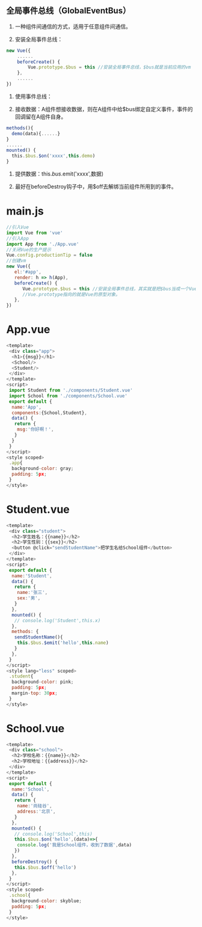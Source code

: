 ## 全局事件总线（GlobalEventBus）

1. 一种组件间通信的方式，适用于任意组件间通信。

1. 安装全局事件总线：

```javascript
new Vue({
    ......
    beforeCreate() {
        Vue.prototype.$bus = this //安装全局事件总线，$bus就是当前应用的vm
    },
    ......
}) 
```

1. 使用事件总线：

1. 接收数据：A组件想接收数据，则在A组件中给$bus绑定自定义事件，事件的回调留在A组件自身。

```javascript
methods(){
  demo(data){......}
}
......
mounted() {
  this.$bus.$on('xxxx',this.demo)
}
```

1. 提供数据：this.$bus.$emit('xxxx',数据)

1. 最好在beforeDestroy钩子中，用$off去解绑当前组件所用到的事件。

# main.js

```javascript
//引入Vue
import Vue from 'vue'
//引入App
import App from './App.vue'
//关闭Vue的生产提示
Vue.config.productionTip = false
//创建vm
new Vue({
   el:'#app',
   render: h => h(App),
   beforeCreate() {
      Vue.prototype.$bus = this //安装全局事件总线，其实就是把$bus当成一个Vue的全局对象，并且在Vm和VC中都能访问和调用到
      //Vue.prototype指向的就是Vue的原型对象。
   },
})
```

# App.vue

```javascript
<template>
 <div class="app">
  <h1>{{msg}}</h1>
  <School/>
  <Student/>
 </div>
</template>
<script>
 import Student from './components/Student.vue'
 import School from './components/School.vue'
 export default {
  name:'App',
  components:{School,Student},
  data() {
   return {
    msg:'你好啊！',
   }
  }
 }
</script>
<style scoped>
 .app{
  background-color: gray;
  padding: 5px;
 }
</style>
```

# Student.vue

```javascript
<template>
 <div class="student">
  <h2>学生姓名：{{name}}</h2>
  <h2>学生性别：{{sex}}</h2>
  <button @click="sendStudentName">把学生名给School组件</button>
 </div>
</template>
<script>
 export default {
  name:'Student',
  data() {
   return {
    name:'张三',
    sex:'男',
   }
  },
  mounted() {
   // console.log('Student',this.x)
  },
  methods: {
   sendStudentName(){
    this.$bus.$emit('hello',this.name)
   }
  },
 }
</script>
<style lang="less" scoped>
 .student{
  background-color: pink;
  padding: 5px;
  margin-top: 30px;
 }
</style>
```

# School.vue

```javascript
<template>
 <div class="school">
  <h2>学校名称：{{name}}</h2>
  <h2>学校地址：{{address}}</h2>
 </div>
</template>
<script>
 export default {
  name:'School',
  data() {
   return {
    name:'尚硅谷',
    address:'北京',
   }
  },
  mounted() {
   // console.log('School',this)
   this.$bus.$on('hello',(data)=>{
    console.log('我是School组件，收到了数据',data)
   })
  },
  beforeDestroy() {
   this.$bus.$off('hello')
  },
 }
</script>
<style scoped>
 .school{
  background-color: skyblue;
  padding: 5px;
 }
</style>
```